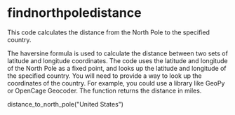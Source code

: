 # findnorthpoledistance
This code calculates the distance from the North Pole to the specified country.

The haversine formula is used to calculate the distance between two sets of latitude and longitude coordinates. The code uses the latitude and longitude of the North Pole as a fixed point, and looks up the latitude and longitude of the specified country. You will need to provide a way to look up the coordinates of the country. For example, you could use a library like GeoPy or OpenCage Geocoder. The function returns the distance in miles.

distance_to_north_pole("United States")
